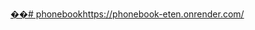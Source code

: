 [��#   p h o n e b o o k ](https://phonebook-eten.onrender.com/)https://phonebook-eten.onrender.com/
 
 
